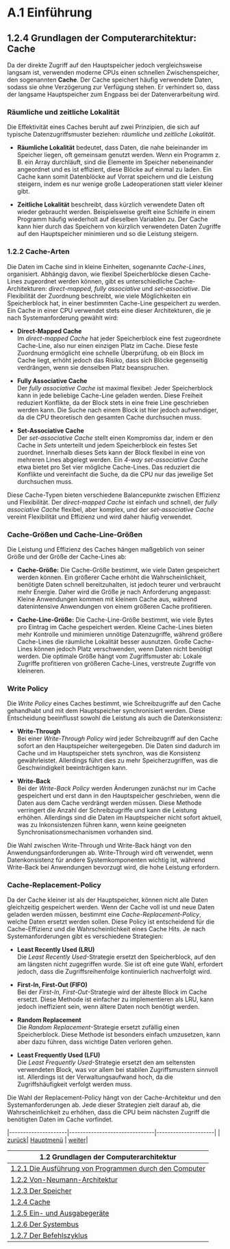 # A.1 Einführung
## 1.2.4 Grundlagen der Computerarchitektur: Cache

Da der direkte Zugriff auf den Hauptspeicher jedoch vergleichsweise langsam ist, verwenden moderne CPUs einen schnellen Zwischenspeicher, den sogenannten **Cache**. Der Cache speichert häufig verwendete Daten, sodass sie ohne Verzögerung zur Verfügung stehen. Er verhindert so, dass der langsame Hauptspeicher zum Engpass bei der Datenverarbeitung wird. 

### Räumliche und zeitliche Lokalität

Die Effektivität eines Caches beruht auf zwei Prinzipien, die sich auf typische Datenzugriffsmuster beziehen: *räumliche* und *zeitliche Lokalität*.

- **Räumliche Lokalität** bedeutet, dass Daten, die nahe beieinander im Speicher liegen, oft gemeinsam genutzt werden. Wenn ein Programm z. B. ein Array durchläuft, sind die Elemente im Speicher nebeneinander angeordnet und es ist effizient, diese Blöcke auf einmal zu laden. Ein Cache kann somit Datenblöcke auf Vorrat speichern und die Leistung steigern, indem es nur wenige große Ladeoperationen statt vieler kleiner gibt.

- **Zeitliche Lokalität** beschreibt, dass kürzlich verwendete Daten oft wieder gebraucht werden. Beispielsweise greift eine Schleife in einem Programm häufig wiederholt auf dieselben Variablen zu. Der Cache kann hier durch das Speichern von kürzlich verwendeten Daten Zugriffe auf den Hauptspeicher minimieren und so die Leistung steigern.

### 1.2.2 Cache-Arten

Die Daten im Cache sind in kleine Einheiten, sogenannte *Cache-Lines*, organisiert. Abhängig davon, wie flexibel Speicherblöcke diesen Cache-Lines zugeordnet werden können, gibt es unterschiedliche Cache-Architekturen: *direct-mapped*, *fully associative* und *set-associative*. Die Flexibilität der Zuordnung beschreibt, wie viele Möglichkeiten ein Speicherblock hat, in einer bestimmten Cache-Line gespeichert zu werden. Ein Cache in einer CPU verwendet stets eine dieser Architekturen, die je nach Systemanforderung gewählt wird:

- **Direct-Mapped Cache**  
  Im *direct-mapped Cache* hat jeder Speicherblock eine fest zugeordnete Cache-Line, also nur einen einzigen Platz im Cache. Diese feste Zuordnung ermöglicht eine schnelle Überprüfung, ob ein Block im Cache liegt, erhöht jedoch das Risiko, dass sich Blöcke gegenseitig verdrängen, wenn sie denselben Platz beanspruchen.

- **Fully Associative Cache**  
  Der *fully associative Cache* ist maximal flexibel: Jeder Speicherblock kann in jede beliebige Cache-Line geladen werden. Diese Freiheit reduziert Konflikte, da der Block stets in eine freie Line geschrieben werden kann. Die Suche nach einem Block ist hier jedoch aufwendiger, da die CPU theoretisch den gesamten Cache durchsuchen muss.

- **Set-Associative Cache**  
  Der *set-associative Cache* stellt einen Kompromiss dar, indem er den Cache in *Sets* unterteilt und jedem Speicherblock ein festes Set zuordnet. Innerhalb dieses Sets kann der Block flexibel in eine von mehreren Lines abgelegt werden. Ein *4-way set-associative Cache* etwa bietet pro Set vier mögliche Cache-Lines. Das reduziert die Konflikte und vereinfacht die Suche, da die CPU nur das jeweilige Set durchsuchen muss.

Diese Cache-Typen bieten verschiedene Balancepunkte zwischen Effizienz und Flexibilität. Der *direct-mapped Cache* ist einfach und schnell, der *fully associative Cache* flexibel, aber komplex, und der *set-associative Cache* vereint Flexibilität und Effizienz und wird daher häufig verwendet.



### Cache-Größen und Cache-Line-Größen
Die Leistung und Effizienz des Caches hängen maßgeblich von seiner Größe und der Größe der Cache-Lines ab:

- **Cache-Größe:**
Die Cache-Größe bestimmt, wie viele Daten gespeichert werden können. Ein größerer Cache erhöht die Wahrscheinlichkeit, benötigte Daten schnell bereitzuhalten, ist jedoch teurer und verbraucht mehr Energie. Daher wird die Größe je nach Anforderung angepasst: Kleine Anwendungen kommen mit kleinem Cache aus, während datenintensive Anwendungen von einem größeren Cache profitieren.

- **Cache-Line-Größe:**
Die Cache-Line-Größe bestimmt, wie viele Bytes pro Eintrag im Cache gespeichert werden. Kleine Cache-Lines bieten mehr Kontrolle und minimieren unnötige Datenzugriffe, während größere Cache-Lines die räumliche Lokalität besser ausnutzen. Große Cache-Lines können jedoch Platz verschwenden, wenn Daten nicht benötigt werden. Die optimale Größe hängt vom Zugriffsmuster ab: Lokale Zugriffe profitieren von größeren Cache-Lines, verstreute Zugriffe von kleineren.


### Write Policy

Die *Write Policy* eines Caches bestimmt, wie Schreibzugriffe auf den Cache gehandhabt und mit dem Hauptspeicher synchronisiert werden. Diese Entscheidung beeinflusst sowohl die Leistung als auch die Datenkonsistenz:

- **Write-Through**  
Bei einer *Write-Through Policy* wird jeder Schreibzugriff auf den Cache sofort an den Hauptspeicher weitergegeben. Die Daten sind dadurch im Cache und im Hauptspeicher stets synchron, was die Konsistenz gewährleistet. Allerdings führt dies zu mehr Speicherzugriffen, was die Geschwindigkeit beeinträchtigen kann.

- **Write-Back**  
Bei der *Write-Back Policy* werden Änderungen zunächst nur im Cache gespeichert und erst dann in den Hauptspeicher geschrieben, wenn die Daten aus dem Cache verdrängt werden müssen. Diese Methode verringert die Anzahl der Schreibzugriffe und kann die Leistung erhöhen. Allerdings sind die Daten im Hauptspeicher nicht sofort aktuell, was zu Inkonsistenzen führen kann, wenn keine geeigneten Synchronisationsmechanismen vorhanden sind.

Die Wahl zwischen Write-Through und Write-Back hängt von den Anwendungsanforderungen ab. Write-Through wird oft verwendet, wenn Datenkonsistenz für andere Systemkomponenten wichtig ist, während Write-Back bei Anwendungen bevorzugt wird, die hohe Leistung erfordern.

### Cache-Replacement-Policy

Da der Cache kleiner ist als der Hauptspeicher, können nicht alle Daten gleichzeitig gespeichert werden. Wenn der Cache voll ist und neue Daten geladen werden müssen, bestimmt eine *Cache-Replacement-Policy*, welche Daten ersetzt werden sollen. Diese Policy ist entscheidend für die Cache-Effizienz und die Wahrscheinlichkeit eines Cache Hits. Je nach Systemanforderungen gibt es verschiedene Strategien:

- **Least Recently Used (LRU)**  
Die *Least Recently Used*-Strategie ersetzt den Speicherblock, auf den am längsten nicht zugegriffen wurde. Sie ist oft eine gute Wahl, erfordert jedoch, dass die Zugriffsreihenfolge kontinuierlich nachverfolgt wird.

- **First-In, First-Out (FIFO)**  
Bei der *First-In, First-Out*-Strategie wird der älteste Block im Cache ersetzt. Diese Methode ist einfacher zu implementieren als LRU, kann jedoch ineffizient sein, wenn ältere Daten noch benötigt werden.

- **Random Replacement**  
Die *Random Replacement*-Strategie ersetzt zufällig einen Speicherblock. Diese Methode ist besonders einfach umzusetzen, kann aber dazu führen, dass wichtige Daten verloren gehen.

- **Least Frequently Used (LFU)**  
Die *Least Frequently Used*-Strategie ersetzt den am seltensten verwendeten Block, was vor allem bei stabilen Zugriffsmustern sinnvoll ist. Allerdings ist der Verwaltungsaufwand hoch, da die Zugriffshäufigkeit verfolgt werden muss.

Die Wahl der Replacement-Policy hängt von der Cache-Architektur und den Systemanforderungen ab. Jede dieser Strategien zielt darauf ab, die Wahrscheinlichkeit zu erhöhen, dass die CPU beim nächsten Zugriff die benötigten Daten im Cache vorfindet.



|---------------------|-------------------------------|---------------------|
| [zurück](endilsg.md)| [Hauptmenü](../ueberblick.md) | [weiter](eaintro.md)| 


| **1.2 Grundlagen der Computerarchitektur**                                                |
|-------------------------------------------------------------------------------------------|
| [1.2.1 Die Ausführung von Programmen durch den Computer](../einführungarch/cpuintro.md)   |
| [1.2.2 Von-Neumann-Architektur](../einführungarch/archintro.md)                           |
| [1.2.3 Der Speicher](../einführungarch/memintro.md)                                       |
| [1.2.4 Cache](../einführungarch/cache.md)                                    |
| [1.2.5 Ein- und Ausgabegeräte](../einführungarch/eaintro.md)                              |
| [1.2.6 Der Systembus](../einführungarch/sbusintro.md)                                     |
| [1.2.7 Der Befehlszyklus](../einführungarch/archintro_pip.md)                             |
